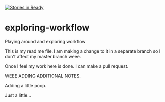 [![Stories in Ready](https://badge.waffle.io/gabyhernan/exploring-workflow.png?label=ready&title=Ready)](https://waffle.io/gabyhernan/exploring-workflow)
# exploring-workflow
Playing around and exploring workflow 

This is my read me file. I am making a change to it in a separate branch so I don't affect my master branch weee. 

Once I feel my work here is done. I can make a pull request. 

WEEE ADDING ADDITIONAL NOTES.

Adding a little poop.

Just a little...
